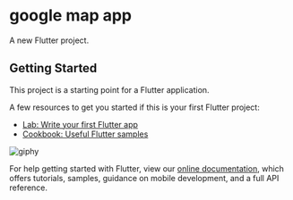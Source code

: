 # google map app

A new Flutter project.

## Getting Started

This project is a starting point for a Flutter application.

A few resources to get you started if this is your first Flutter project:

- [Lab: Write your first Flutter app](https://flutter.dev/docs/get-started/codelab)
- [Cookbook: Useful Flutter samples](https://flutter.dev/docs/cookbook)





![giphy](https://user-images.githubusercontent.com/88553537/176506176-da9e0000-3d6e-483c-aada-e19a9f8ae74a.gif)








For help getting started with Flutter, view our
[online documentation](https://flutter.dev/docs), which offers tutorials,
samples, guidance on mobile development, and a full API reference.
